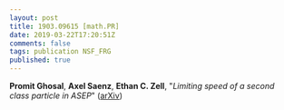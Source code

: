 ```yaml
---
layout: post
title: 1903.09615 [math.PR]
date: 2019-03-22T17:20:51Z
comments: false
tags: publication NSF_FRG
published: true
---
```


<b>Promit Ghosal</b>, <b>Axel Saenz</b>, <b>Ethan C. Zell</b>, "<i>Limiting speed of a second class particle in ASEP</i>" ([arXiv](http://arxiv.org/abs/1903.09615v2))
